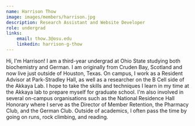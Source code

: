 ```yaml
---
name: Harrison Thow
image: images/members/harrison.jpg
description: Research Assistant and Website Developer
role: undergrad
links:
    email: thow.3@osu.edu
    linkedin: harrison-g-thow
---
```


Hi, I'm Harrison! I am a third-year undergrad at Ohio State studying both biochemistry and German. I am originally from Cruden Bay, Scotland and now live just outside of Houston, Texas. On campus, I work as a Resident Advisor at Park-Stradley Hall, as well as a researcher on the B Cell side of the Akkaya Lab. I hope to take the skills and techniques I learn in my time at the Akkaya lab to prepare myself for graduate school. I'm also involved in several on-campus organisations such as the National Residence Hall Honorary where I serve as the Director of Member Retention, the Pharmacy Club, and the German Club. Outside of academics, I often pass the time by going on runs, rock climbing, and reading.